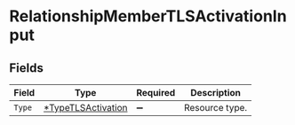 # RelationshipMemberTLSActivationInput


## Fields

| Field                                                          | Type                                                           | Required                                                       | Description                                                    |
| -------------------------------------------------------------- | -------------------------------------------------------------- | -------------------------------------------------------------- | -------------------------------------------------------------- |
| `Type`                                                         | [*TypeTLSActivation](../../models/shared/typetlsactivation.md) | :heavy_minus_sign:                                             | Resource type.                                                 |